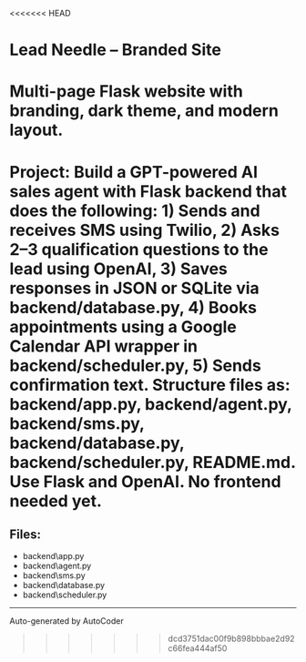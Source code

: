 <<<<<<< HEAD
# Lead Needle – Branded Site

Multi-page Flask website with branding, dark theme, and modern layout.
=======
# Project: Build a GPT-powered AI sales agent with Flask backend that does the following: 1) Sends and receives SMS using Twilio, 2) Asks 2–3 qualification questions to the lead using OpenAI, 3) Saves responses in JSON or SQLite via backend/database.py, 4) Books appointments using a Google Calendar API wrapper in backend/scheduler.py, 5) Sends confirmation text. Structure files as: backend/app.py, backend/agent.py, backend/sms.py, backend/database.py, backend/scheduler.py, README.md. Use Flask and OpenAI. No frontend needed yet.

## Files:
- backend\app.py
- backend\agent.py
- backend\sms.py
- backend\database.py
- backend\scheduler.py

---
Auto-generated by AutoCoder
>>>>>>> dcd3751dac00f9b898bbbae2d92c66fea444af50
